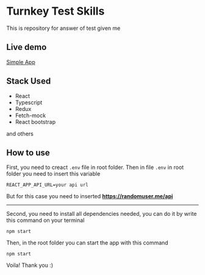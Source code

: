 # Turnkey Test Skills

This is repository for answer of test given me

## Live demo

[Simple App](https://turnkey-test.vercel.app/)

## Stack Used

- React
- Typescript
- Redux
- Fetch-mock
- React bootstrap

and others

## How to use

First, you need to creact `.env` file in root folder. Then in file `.env` in root folder you need to insert this variable

```
REACT_APP_API_URL=your api url
```

But for this case you need to inserted <b>https://randomuser.me/api</b>

<hr/>
Second, you need to install all dependencies needed, you can do it by write this command on your terminal

```
npm start
```

Then, in the root folder you can start the app with this command

```
npm start
```

Voila! Thank you :)
